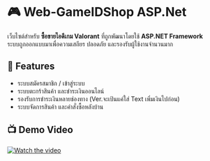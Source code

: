 # 🎮 Web-GameIDShop ASP.Net

เว็บไซต์สำหรับ **ซื้อขายไอดีเกม Valorant** ที่ถูกพัฒนาโดยใช้ **ASP.NET Framework**  
ระบบถูกออกแบบมาเพื่อความเสถียร ปลอดภัย และรองรับผู้ใช้งานจำนวนมาก  

## 📌 Features
- ระบบสมัครสมาชิก / เข้าสู่ระบบ  
- ระบบตะกร้าสินค้า และชำระเงินออนไลน์  
- รองรับการชำระเงินหลายช่องทาง (Ver.จะเป้นแค่ใส่ Text เพิ่มเงินไปก่อน) 
- ระบบจัดการสินค้า และคำสั่งซื้อหลังบ้าน  

## 📺 Demo Video
[![Watch the video](https://img.youtube.com/vi/ZX76bZVQy3A/0.jpg)](https://youtu.be/ZX76bZVQy3A)
